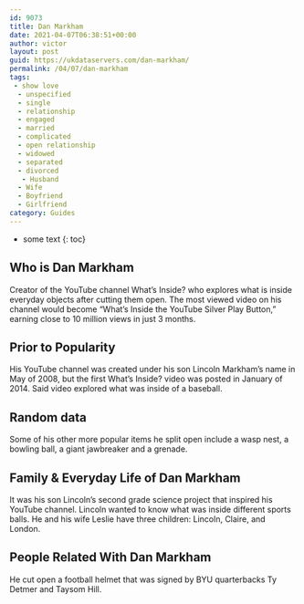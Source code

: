 ```yaml
---
id: 9073
title: Dan Markham
date: 2021-04-07T06:38:51+00:00
author: victor
layout: post
guid: https://ukdataservers.com/dan-markham/
permalink: /04/07/dan-markham
tags:
 - show love
  - unspecified
  - single
  - relationship
  - engaged
  - married
  - complicated
  - open relationship
  - widowed
  - separated
  - divorced
   - Husband
  - Wife
  - Boyfriend
  - Girlfriend
category: Guides
---
```


* some text
{: toc}


## Who is Dan Markham



Creator of the YouTube channel What&#8217;s Inside? who explores what is inside everyday objects after cutting them open. The most viewed video on his channel would become &#8220;What&#8217;s Inside the YouTube Silver Play Button,&#8221; earning close to 10 million views in just 3 months. 

                
                
                
## Prior to Popularity



His YouTube channel was created under his son Lincoln Markham&#8217;s name in May of 2008, but the first What&#8217;s Inside? video was posted in January of 2014. Said video explored what was inside of a baseball. 

                
                
                
## Random data



Some of his other more popular items he split open include a wasp nest, a bowling ball, a giant jawbreaker and a grenade. 

                
                
                
## Family & Everyday Life of Dan Markham



It was his son Lincoln&#8217;s second grade science project that inspired his YouTube channel. Lincoln wanted to know what was inside different sports balls. He and his wife Leslie have three children: Lincoln, Claire, and London.

                
                
                
## People Related With Dan Markham



He cut open a football helmet that was signed by BYU quarterbacks Ty Detmer and Taysom Hill. 

                
              
            
          
          
          